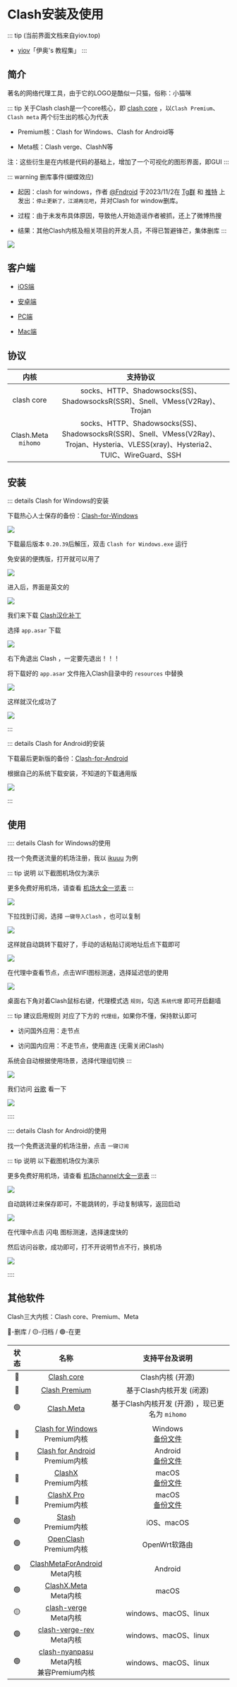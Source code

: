 # Clash安装及使用

::: tip (当前界面文档来自yiov.top) 
* [yiov](https://yiov.top/)「伊奥's 教程集」
:::

## 简介


著名的网络代理工具，由于它的LOGO是酷似一只猫，俗称：小猫咪


::: tip 关于Clash
clash是一个core核心，即 [clash core](https://github.com/Dreamacro/clash) ，以`Clash Premium`、`Clash meta` 两个衍生出的核心为代表

* Premium核：Clash for Windows、Clash for Android等

* Meta核：Clash verge、ClashN等

注：这些衍生是在内核是代码的基础上，增加了一个可视化的图形界面，即GUI
:::



::: warning 删库事件(蝴蝶效应)

* 起因：clash for windows，作者 [@Fndroid](https://github.com/Fndroid) 于2023/11/2在 [Tg群](https://t.me/fndroid_news) 和 [推特](https://twitter.com/fndroid/status/1719980029571109092) 上发出：`停止更新了，江湖再见吧`，并对Clash for window删库。

* 过程：由于未发布具体原因，导致他人开始造谣作者被抓，还上了微博热搜

* 结果：其他Clash内核及相关项目的开发人员，不得已暂避锋芒，集体删库
:::


![](/Clash/Clash-01.png)


## 客户端

* [iOS端](https://stash.ws/)

* [安卓端](https://github.com/Yiov/Clash_For_Android/releases)

* [PC端](https://github.com/Z-Siqi/Clash-for-Windows_Chinese/releases/tag/CFW)

* [Mac端](./Clash.md#其他软件)




## 协议


| 内核 | 支持协议 |
|:-:|:-:|
| clash core | socks、HTTP、Shadowsocks(SS)、ShadowsocksR(SSR)、Snell、VMess(V2Ray)、Trojan |
| Clash.Meta<br>`mihomo` | socks、HTTP、Shadowsocks(SS)、ShadowsocksR(SSR)、Snell、VMess(V2Ray)、Trojan、Hysteria、VLESS(xray)、Hysteria2、TUIC、WireGuard、SSH |


## 安装


::: details Clash for Windows的安装

下载热心人士保存的备份：[Clash-for-Windows](https://github.com/Z-Siqi/Clash-for-Windows_Chinese/releases/tag/CFW)

![](/Clash/Clash-02.png)

下载最后版本 `0.20.39`后解压，双击 `Clash for Windows.exe` 运行

免安装的便携版，打开就可以用了

![](/Clash/Clash-03.png)


进入后，界面是英文的

![](/Clash/Clash-04.png)

我们来下载 [Clash汉化补丁](https://github.com/Z-Siqi/Clash-for-Windows_Chinese/releases/tag/CFW-V0.20.39_CN)

选择 `app.asar` 下载

![](/Clash/Clash-05.png)


右下角退出 Clash ，一定要先退出！！！

将下载好的 `app.asar` 文件拖入Clash目录中的 `resources` 中替换


![](/Clash/Clash-06.png)

这样就汉化成功了

![](/Clash/Clash-07.png)

:::




::: details Clash for Android的安装

下载最后更新版的备份：[Clash-for-Android](https://github.com/Yiov/Clash_For_Android/releases)


根据自己的系统下载安装，不知道的下载通用版

![](/Clash/Clash-08.png)

:::



## 使用


:::: details Clash for Windows的使用

找一个免费送流量的机场注册，我以 [ikuuu](https://ikuuu.pw/) 为例

::: tip 说明
以下截图机场仅为演示

更多免费好用机场，请查看 [机场大全一览表](./channel.md)
:::

![](/Clash/Clash-09.png)


下拉找到订阅，选择 `一键导入Clash` ，也可以复制

![](/Clash/Clash-10.png)

这样就自动跳转下载好了，手动的话粘贴订阅地址后点下载即可

![](/Clash/Clash-11.png)

在代理中查看节点，点击WIFI图标测速，选择延迟低的使用

![](/Clash/Clash-12.png)


桌面右下角对着Clash鼠标右键，代理模式选 `规则`，勾选 `系统代理` 即可开启翻墙

::: tip 建议启用规则
对应了下方的 `代理组`，如果你不懂，保持默认即可

* 访问国外应用：走节点

* 访问国内应用：不走节点，使用直连 (无需关闭Clash)

系统会自动根据使用场景，选择代理组切换
:::

![](/Clash/Clash-13.png)


我们访问 [谷歌](https://www.google.com/) 看一下

![](/Clash/Clash-14.png)

::::





:::: details Clash for Android的使用

找一个免费送流量的机场注册，点击 `一键订阅`

::: tip 说明
以下截图机场仅为演示

更多免费好用机场，请查看 [机场channel大全一览表](./channel.md)
:::

![](/Clash/Clash-15.png)

自动跳转过来保存即可，不能跳转的，手动复制填写，返回启动

![](/Clash/Clash-16.png)

在代理中点击 闪电 图标测速，选择速度快的

然后访问谷歌，成功即可，打不开说明节点不行，换机场

![](/Clash/Clash-17.png)

::::





## 其他软件

Clash三大内核：Clash core、Premium、Meta

🔴-删库 / 🟡-归档 / 🟢-在更

| 状态 | 名称 | 支持平台及说明 |
|:-:|:-:|:-:|
| 🔴 | [Clash core](https://github.com/Dreamacro/) | Clash内核 (开源) |
| 🔴 | [Clash Premium](https://github.com/Dreamacro/) | 基于Clash内核开发 (闭源) |
| 🟢 | [Clash.Meta](https://github.com/MetaCubeX/mihomo) | 基于Clash内核开发 (开源) ，现已更名为 `mihomo` |
| |
| 🔴 | [Clash for Windows](https://github.com/Fndroid)<br>Premium内核 | Windows<br>[备份文件](https://github.com/Z-Siqi/Clash-for-Windows_Chinese/releases/tag/CFW) |
| 🔴 | [Clash for Android](https://github.com/Fndroid)<br>Premium内核 | Android<br>[备份文件](https://github.com/Yiov/Clash_For_Android/releases) |
| 🔴 | [ClashX](https://github.com/yichengchen/)<br>Premium内核 | macOS<br>[备份文件](https://github.com/bannedbook/ClashX/releases) |
| 🔴 | [ClashX Pro](https://install.appcenter.ms/users/clashx/apps/clashx-pro/distribution_groups/public)<br>Premium内核 | macOS<br>[备份文件](https://github.com/cfwtf/clashX/releases/tag/1.118.1) |
| 🟢 | [Stash](https://stash.ws/)<br>Premium内核 | iOS、macOS |
| 🟢 | [OpenClash](https://github.com/vernesong/OpenClash/releases)<br>Premium内核 | OpenWrt软路由 |
| |
| 🟢 | [ClashMetaForAndroid](https://github.com/MetaCubeX/ClashMetaForAndroid/releases)<br>Meta内核 | Android |
| 🟢 | [ClashX.Meta](https://github.com/MetaCubeX/ClashX.Meta/releases)<br>Meta内核 | macOS |
| 🟡 | [clash-verge](https://github.com/zzzgydi/clash-verge/releases)<br>Meta内核 | windows、macOS、linux |
| 🟢 | [clash-verge-rev](https://github.com/clash-verge-rev/clash-verge-rev/releases)<br>Meta内核 | windows、macOS、linux |
| 🟢 | [clash-nyanpasu](https://github.com/LibNyanpasu/clash-nyanpasu/releases)<br>Meta内核<br>兼容Premium内核 | windows、macOS、linux |